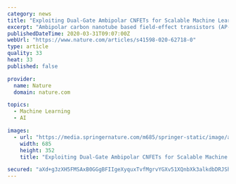 ```yaml
---
category: news
title: "Exploiting Dual-Gate Ambipolar CNFETs for Scalable Machine Learning Classification"
excerpt: "Ambipolar carbon nanotube based field-effect transistors (AP-CNFETs) exhibit unique electrical, such as tri-state operation and bi-directionality, enabling systems"
publishedDateTime: 2020-03-31T09:07:00Z
webUrl: "https://www.nature.com/articles/s41598-020-62718-0"
type: article
quality: 33
heat: 33
published: false

provider:
  name: Nature
  domain: nature.com

topics:
  - Machine Learning
  - AI

images:
  - url: "https://media.springernature.com/m685/springer-static/image/art%3A10.1038%2Fs41598-020-62718-0/MediaObjects/41598_2020_62718_Fig1_HTML.png"
    width: 685
    height: 352
    title: "Exploiting Dual-Gate Ambipolar CNFETs for Scalable Machine Learning Classification"

secured: "aXd+g3zXH5FMSAxB0GGgBFIIgeXyquxTvfMgrvYGXv51XQnbXk3alkdbDRJShxR9+ndDAi3/u2Yy9zNQwy0S3rn4fJoAaORxyX3aC1W170LIcBEn8v7Tvjwoo45KkcMpQ41PEPLSErvnxo4nH8eWT/C1LZWSQz0vDcBhHEJqiRavC30KuoUawnYHxE8rU9zt+7mL7ILCINjugeq2i0oNHjmhE8l+5B+PfJaFRqnXwEuUFw6UOM+yuyPxKq2P+DnNTA5ngRtbvo7VMnn+tAlmFlx3tGa/kZ4537IrQ4Ophibo9hd/giOBTtrR4Fyg+Ad5;43tIWwodlRwzDRIDyZe75w=="
---
```


